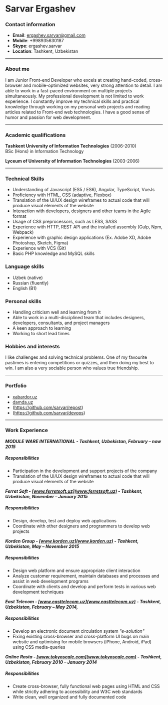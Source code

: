 # Sarvar Ergashev
### Contact information
- **Email**: ergashev.sarvar@gmail.com
- **Mobile**: +998935630187
- **Skype**: ergashev.sarvar
- **Location**: Tashkent, Uzbekistan

***

### About me
I am Junior Front-end Developer who excels at creating hand-coded, cross-browser and mobile-optimized websites, very strong attention to detail. I am able to work in a fast-paced environment on multiple projects simultaneously.
My professional development is not limited to work experience. I constantly improve my technical skills and practical knowledge through working on my personal web projects and reading articles related to Front-end web technologies.
I have a good sense of humor and passion for web development.

***

### Academic qualifications
**Tashkent University of Information Technologies** (2006-2010)                                          
BSc (Hons) in Information Technology

**Lyceum of University of Information Technologies** (2003-2006)

***

### Technical Skills
- Understanding of Javascript (ES5 / ES6), Angular, TypeScript, VueJs
- Proficiency with HTML, CSS (adaptive, Flexbox)
- Translation of the UI/UX design wireframes to actual code that will produce visual elements of the website
- Interaction with developers, designers and other teams in the Agile format
- Usage of CSS preprocessors, such as LESS, SASS
- Experience with HTTP, REST API and the installed assembly (Gulp, Npm, Webpack)
- Experience with graphic design applications (Ex. Adobe XD, Adobe Photoshop, Sketch, Figma)
- Experience with VCS (Git)
- Basic PHP knowledge and MySQL skills

### Language skills
- Uzbek (native)
- Russian (fluently)
- English (B1)

### Personal skills
- Handling criticism well and learning from it
- Able to work in a multi-disciplined team that includes designers, developers, consultants, and project managers 
- A keen approach to learning
- Working to short lead times  

### Hobbies and interests
I like challenges and solving technical problems. One of my favourite pastimes is entering competitions or quizzes, and then doing my best to win. I am also a very sociable person who values true friendship.

***

### Portfolio ###
- [xabardor.uz](https://xabardor.uz)
- [damda.uz](https://damda.uz) 
- (https://github.com/sarvar/repost)
- (https://github.com/sarvar/devops)

***

### Work Experience
***MODULE WARE INTERNATIONAL - Tashkent, Uzbekistan, February – now 2015***
##### *Responsibilities* #####
- Participation in the development and support projects of the company
- Translation of the UI/UX design wireframes to actual code that will produce visual elements of the website

***Ferret Soft - [www.ferretsoft.uz](www.ferretsoft.uz) - Tashkent, Uzbekistan, November – January 2015***
##### *Responsibilities* #####
- Design, develop, test and deploy web applications 
- Coordinate with other designers and programmers to develop web projects

***Korden Group - [www.korden.uz](www.korden.uz) - Tashkent, Uzbekistan, May – November 2015***
##### *Responsibilities* #####
- Design web platform and ensure appropriate client interaction
- Analyze customer requirement, maintain databases and processes and assist in web development programs
- Coordinate with clients and develop and perform tests in various web development techniques

***East Telecom - [www.easttelecom.uz](www.easttelecom.uz) - Tashkent, Uzbekistan, February – May 2014,***
##### *Responsibilities* #####
- Develop an electronic document circulation system *"e-solution"*
- Fixing existing cross-browser and cross-platform UI bugs on main website and optimising for mobile browsers (iPhone, Android, iPad) using CSS media-queries

***Online Rasta - [www.tokyoscale.com](www.tokyoscale.com) - Tashkent, Uzbekistan, February 2010 – January 2014***
##### *Responsibilities* #####
- Create cross-browser, fully functional web pages using HTML and CSS while strictly adhering to accessibility and W3C web standards 
- Write clean, well organized and fully documented code